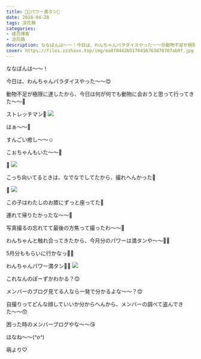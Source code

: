 ```yaml
---
title: 💪🏻パワー満タン🐩
date: 2018-04-28
tags: 涼花萌
categories: 
- 成员博客
- 涼花萌
description: ななばんは〜〜！今日は、わんちゃんパラダイスやった〜〜😍動物不足が極限に達したから、今日は何が何でも動物に会おうと思って行ってきた〜〜🤗スト...
cover: https://files.zzzhxxx.top/img/ea8f0442b5178416763d70707ab0f.jpg 
---
```







ななばんは〜〜！





今日は、わんちゃんパラダイスやった〜〜😍






動物不足が極限に達したから、今日は何が何でも動物に会おうと思って行ってきた〜〜🤗









ストレッチマン🐩
![](https://files.zzzhxxx.top/img/ea8f0442b5178416763d70707ab0f.jpg)










はぁ〜〜💓







すんごい癒し〜〜☺️










こぉちゃんもいた〜〜💓




🐩
![](https://files.zzzhxxx.top/img/ea8f0442b5178416763d70707ab0f-01.jpg)








こっち向いてるときは、なでなでしてたから、撮れへんかった🙈














🐩
![](https://files.zzzhxxx.top/img/ea8f0442b5178416763d70707ab0f-02.jpg)








この子はわたしのお膝にずっと座ってた💓







連れて帰りたかったな〜〜💓













写真撮るの忘れてて最後の方焦って撮ったわ〜〜📸













わんちゃんと触れ合ってきたから、今月分のパワーは満タンや〜〜💪🏻







5月分ももらいに行かなっ💪🏻


















わんちゃんパワー満タン💪🏻
![](https://files.zzzhxxx.top/img/ea8f0442b5178416763d70707ab0f-03.jpg)









これなんのぽーずかわかる？😊





メンバーのブログ見てる人なら一発で分かるよな〜〜？😊








自撮りってどんな顔していいか分からへんから、メンバーの調べて盗んできた〜〜😙












困った時のメンバーブログやな〜〜😘
















ほなね〜〜(*^o^*)






萌より♡


